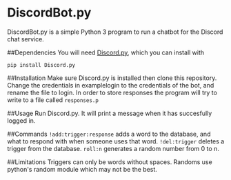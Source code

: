 # DiscordBot.py

DiscordBot.py is a simple Python 3 program to run a chatbot for the Discord chat service.

##Dependencies
You will need [Discord.py](https://github.com/Rapptz/discord.py), which you can install with

`pip install Discord.py`

##Installation
Make sure Discord.py is installed then clone this repository.
Change the credentials in examplelogin to the credentials of the bot, and rename the file to login.
In order to store responses the program will try to write to a file called `responses.p`

##Usage
Run Discord.py. It will print a message when it has succesfully logged in.

##Commands
`!add:trigger:response` adds a word to the database, and what to respond with when someone uses that word.
`!del:trigger` deletes a trigger from the database.
`roll:n` generates a random number from 0 to n.

##Limitations
Triggers can only be words without spaces. 
Randoms use python's random module which may not be the best.
